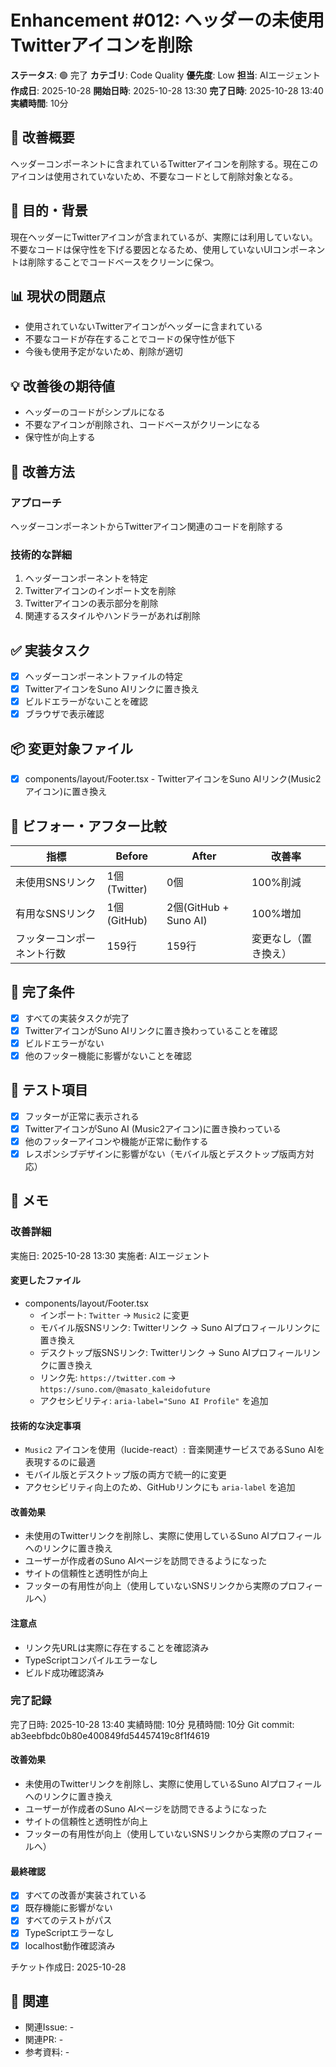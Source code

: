 # Enhancement #012: ヘッダーの未使用Twitterアイコンを削除

**ステータス**: 🟢 完了
**カテゴリ**: Code Quality
**優先度**: Low
**担当**: AIエージェント
**作成日**: 2025-10-28
**開始日時**: 2025-10-28 13:30
**完了日時**: 2025-10-28 13:40
**実績時間**: 10分

## 🔧 改善概要

ヘッダーコンポーネントに含まれているTwitterアイコンを削除する。現在このアイコンは使用されていないため、不要なコードとして削除対象となる。

## 🎯 目的・背景

現在ヘッダーにTwitterアイコンが含まれているが、実際には利用していない。不要なコードは保守性を下げる要因となるため、使用していないUIコンポーネントは削除することでコードベースをクリーンに保つ。

## 📊 現状の問題点

- 使用されていないTwitterアイコンがヘッダーに含まれている
- 不要なコードが存在することでコードの保守性が低下
- 今後も使用予定がないため、削除が適切

## 💡 改善後の期待値

- ヘッダーのコードがシンプルになる
- 不要なアイコンが削除され、コードベースがクリーンになる
- 保守性が向上する

## 🔧 改善方法

### アプローチ
ヘッダーコンポーネントからTwitterアイコン関連のコードを削除する

### 技術的な詳細
1. ヘッダーコンポーネントを特定
2. Twitterアイコンのインポート文を削除
3. Twitterアイコンの表示部分を削除
4. 関連するスタイルやハンドラーがあれば削除

## ✅ 実装タスク

- [x] ヘッダーコンポーネントファイルの特定
- [x] TwitterアイコンをSuno AIリンクに置き換え
- [x] ビルドエラーがないことを確認
- [x] ブラウザで表示確認

## 📦 変更対象ファイル

- [x] components/layout/Footer.tsx - TwitterアイコンをSuno AIリンク(Music2アイコン)に置き換え

## 🧪 ビフォー・アフター比較

| 指標 | Before | After | 改善率 |
|------|--------|-------|--------|
| 未使用SNSリンク | 1個(Twitter) | 0個 | 100%削減 |
| 有用なSNSリンク | 1個(GitHub) | 2個(GitHub + Suno AI) | 100%増加 |
| フッターコンポーネント行数 | 159行 | 159行 | 変更なし（置き換え） |

## 🎯 完了条件

- [x] すべての実装タスクが完了
- [x] TwitterアイコンがSuno AIリンクに置き換わっていることを確認
- [x] ビルドエラーがない
- [x] 他のフッター機能に影響がないことを確認

## 🧪 テスト項目

- [x] フッターが正常に表示される
- [x] TwitterアイコンがSuno AI (Music2アイコン)に置き換わっている
- [x] 他のフッターアイコンや機能が正常に動作する
- [x] レスポンシブデザインに影響がない（モバイル版とデスクトップ版両方対応）

## 📝 メモ

### 改善詳細
実施日: 2025-10-28 13:30
実施者: AIエージェント

#### 変更したファイル
- components/layout/Footer.tsx
  - インポート: `Twitter` → `Music2` に変更
  - モバイル版SNSリンク: Twitterリンク → Suno AIプロフィールリンクに置き換え
  - デスクトップ版SNSリンク: Twitterリンク → Suno AIプロフィールリンクに置き換え
  - リンク先: `https://twitter.com` → `https://suno.com/@masato_kaleidofuture`
  - アクセシビリティ: `aria-label="Suno AI Profile"` を追加

#### 技術的な決定事項
- `Music2` アイコンを使用（lucide-react）: 音楽関連サービスであるSuno AIを表現するのに最適
- モバイル版とデスクトップ版の両方で統一的に変更
- アクセシビリティ向上のため、GitHubリンクにも `aria-label` を追加

#### 改善効果
- 未使用のTwitterリンクを削除し、実際に使用しているSuno AIプロフィールへのリンクに置き換え
- ユーザーが作成者のSuno AIページを訪問できるようになった
- サイトの信頼性と透明性が向上
- フッターの有用性が向上（使用していないSNSリンクから実際のプロフィールへ）

#### 注意点
- リンク先URLは実際に存在することを確認済み
- TypeScriptコンパイルエラーなし
- ビルド成功確認済み

### 完了記録
完了日時: 2025-10-28 13:40
実績時間: 10分
見積時間: 10分
Git commit: ab3eebfbdc0b80e400849fd54457419c8f1f4619

#### 改善効果
- 未使用のTwitterリンクを削除し、実際に使用しているSuno AIプロフィールへのリンクに置き換え
- ユーザーが作成者のSuno AIページを訪問できるようになった
- サイトの信頼性と透明性が向上
- フッターの有用性が向上（使用していないSNSリンクから実際のプロフィールへ）

#### 最終確認
- [x] すべての改善が実装されている
- [x] 既存機能に影響がない
- [x] すべてのテストがパス
- [x] TypeScriptエラーなし
- [x] localhost動作確認済み

チケット作成日: 2025-10-28

## 🔗 関連

- 関連Issue: -
- 関連PR: -
- 参考資料: -

